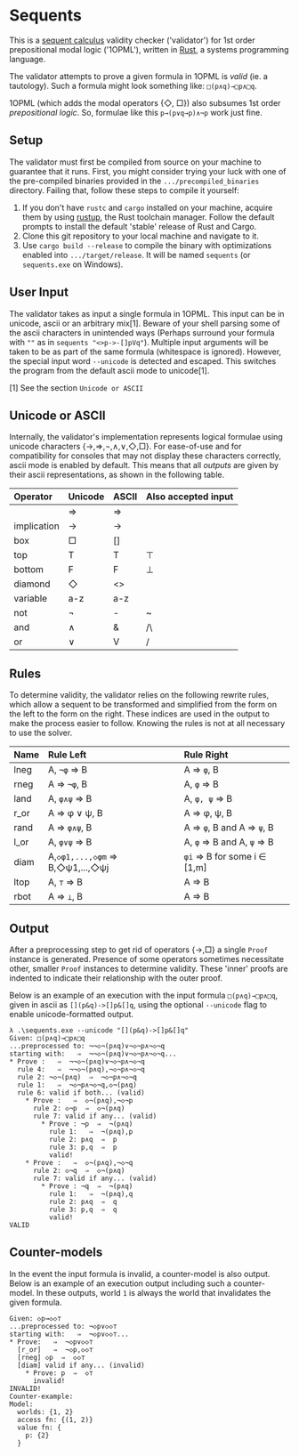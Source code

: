 # Sequents

This is a [sequent calculus](https://en.wikipedia.org/wiki/Sequent_calculus) validity checker ('validator') for 1st order prepositional modal logic ('1OPML'), written in [Rust](https://www.rust-lang.org), a systems programming language.

The validator attempts to prove a given formula in 1OPML is _valid_ (ie. a tautology). Such a formula might look something like: `□(p∧q)→□p∧□q`.

1OPML (which adds the modal operators {◇, □}) also subsumes 1st order _prepositional logic_. So, formulae like this `p→(p∨q→p)∧¬p` work just fine.

## Setup

The validator must first be compiled from source on your machine to guarantee that it runs. First, you might consider trying your luck with one of the pre-compiled binaries provided in the `.../precompiled_binaries` directory. Failing that, follow these steps to compile it yourself:
1. If you don't have `rustc` and `cargo` installed on your machine, acquire them by using [rustup](https://www.rustup.rs), the Rust toolchain manager. Follow the default prompts to install the default 'stable' release of Rust and Cargo.
1. Clone this git repository to your local machine and navigate to it.
1. Use `cargo build --release` to compile the binary with optimizations enabled into `.../target/release`. It will be named `sequents` (or `sequents.exe` on Windows).

## User Input

The validator takes as input a single formula in 1OPML. This input can be in unicode, ascii or an arbitrary mix[1]. Beware of your shell parsing some of the ascii characters in unintended ways (Perhaps surround your formula with `""` as in `sequents "<>p->-[]pVq"`). Multiple input arguments will be taken to be as part of the same formula (whitespace is ignored). However, the special input word `--unicode` is detected and escaped. This switches the program from the default ascii mode to unicode[1].


[1] See the section `Unicode or ASCII`

## Unicode or ASCII
Internally, the validator's implementation represents logical formulae using unicode characters {→,⇒,¬,∧,∨,◇,□}. For ease-of-use and for compatibility for consoles that may not display these characters correctly, ascii mode is enabled by default. This means that all _outputs_ are given by their ascii representations, as shown in the following table.

| Operator     | Unicode | ASCII | Also accepted input |
| :--------- | :------- |:------- |:------- |
|      | ⇒ | =>    |    |
| implication   |→ | ->     |   |
| box | □ | [] | |
| top | T | T | ⊤ |
| bottom | F | F | ⊥ |
| diamond | ◇ | <> | |
| variable | a-z | a-z | |
| not   | ¬ | -     | ~  |
| and   | ∧ | &     | /\ |
| or    | ∨ | V     | \/ |

## Rules

To determine validity, the validator relies on the following rewrite rules, which allow a sequent to be transformed and simplified from the form on the left to the form on the right. These indices are used in the output to make the process easier to follow. Knowing the rules is not at all necessary to use the solver.

Name | Rule Left | Rule Right
 :------ | :------- | :-------
lneg| A, `¬φ` ⇒ B | A ⇒ `φ`, B
rneg| A ⇒ `¬φ`, B | A, `φ` ⇒ B
land| A, `φ∧ψ` ⇒ B | A, `φ, ψ` ⇒ B
r_or| A ⇒ φ ∨ ψ, B | A ⇒ φ, ψ, B
rand| A ⇒ `φ∧ψ`, B | A ⇒ `φ`, B and A ⇒ `ψ`, B
l_or| A, `φ∨ψ` ⇒ B | A, `φ` ⇒ B and A, `ψ` ⇒ B
diam| A,`◇φ1,...,◇φm` ⇒ B,◇ψ1,...,◇ψj | `φi` ⇒ B for some i ∈ [1,m]
ltop| A, `⊤` ⇒ B | A ⇒ B
rbot| A ⇒ `⊥`, B | A ⇒ B

## Output

After a preprocessing step to get rid of operators {→,□} a single `Proof` instance is generated. Presence of some operators sometimes necessitate other, smaller `Proof` instances to determine validity. These 'inner' proofs are indented to indicate their relationship with the outer proof.

Below is an example of an execution with the input formula `□(p∧q)→□p∧□q`, given in ascii as `[](p&q)->[]p&[]q`, using the optional `--unicode` flag to enable unicode-formatted output.

```
λ .\sequents.exe --unicode "[](p&q)->[]p&[]q"
Given: □(p∧q)→□p∧□q
...preprocessed to: ¬¬◇¬(p∧q)∨¬◇¬p∧¬◇¬q
starting with:   ⇒  ¬¬◇¬(p∧q)∨¬◇¬p∧¬◇¬q...
* Prove :   ⇒  ¬¬◇¬(p∧q)∨¬◇¬p∧¬◇¬q
  rule 4:   ⇒  ¬¬◇¬(p∧q),¬◇¬p∧¬◇¬q
  rule 2: ¬◇¬(p∧q)  ⇒  ¬◇¬p∧¬◇¬q
  rule 1:   ⇒  ¬◇¬p∧¬◇¬q,◇¬(p∧q)
  rule 6: valid if both... (valid)
    * Prove :   ⇒  ◇¬(p∧q),¬◇¬p
      rule 2: ◇¬p  ⇒  ◇¬(p∧q)
      rule 7: valid if any... (valid)
        * Prove : ¬p  ⇒  ¬(p∧q)
          rule 1:   ⇒  ¬(p∧q),p
          rule 2: p∧q  ⇒  p
          rule 3: p,q  ⇒  p
          valid!
    * Prove :   ⇒  ◇¬(p∧q),¬◇¬q
      rule 2: ◇¬q  ⇒  ◇¬(p∧q)
      rule 7: valid if any... (valid)
        * Prove : ¬q  ⇒  ¬(p∧q)
          rule 1:   ⇒  ¬(p∧q),q
          rule 2: p∧q  ⇒  q
          rule 3: p,q  ⇒  q
          valid!
VALID
```

## Counter-models

In the event the input formula is invalid, a counter-model is also output. Below is an example of an execution output including such a counter-model. In these outputs, world `1` is always the world that invalidates the given formula.

```
Given: ◇p→◇◇⊤
...preprocessed to: ¬◇p∨◇◇⊤
starting with:   ⇒  ¬◇p∨◇◇⊤...
* Prove:   ⇒  ¬◇p∨◇◇⊤
  [r_or]   ⇒  ¬◇p,◇◇⊤
  [rneg] ◇p  ⇒  ◇◇⊤
  [diam] valid if any... (invalid)
    * Prove: p  ⇒  ◇⊤
      invalid!
INVALID!
Counter-example:
Model:
  worlds: {1, 2}
  access fn: {(1, 2)}
  value fn: {
    p: {2}
  }
```
